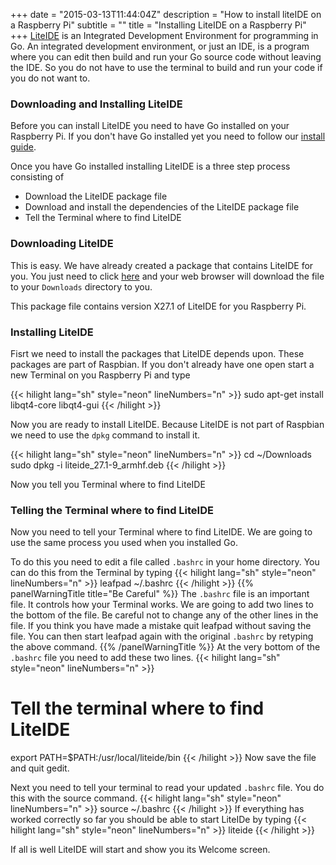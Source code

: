 +++
date = "2015-03-13T11:44:04Z"
description = "How to install liteIDE on a Raspberry Pi"
subtitle = ""
title = "Installing LiteIDE on a Raspberry Pi"
+++
[LiteIDE](https://github.com/visualfc/liteide) is an Integrated Development
Environment for programming in Go. An integrated development environment, or
just an IDE, is a program where you can edit then build
and run your Go source code without leaving the IDE. So you do not have to use the
terminal to build and run your code if you do not want to.

### Downloading and Installing LiteIDE

Before you can install LiteIDE you need to have Go installed on your Raspberry Pi.
If you don't have Go installed yet you need to follow our [install guide](/install/raspberry-pi).

Once you have Go installed installing LiteIDE is a three step process consisting of

* Download the LiteIDE package file
* Download and install the dependencies of the LiteIDE package file
* Tell the Terminal where to find LiteIDE

### Downloading LiteIDE

This is easy. We have already created a package that contains LiteIDE for you.
You just need to click [here](/install/liteide_27.1-9_armhf.deb) and your web
browser will download the file to your `Downloads` directory to you.

This package file contains version X27.1 of LiteIDE for you Raspberry Pi.

### Installing LiteIDE

Fisrt we need to install the packages that LiteIDE depends upon. These packages
are part of Raspbian. If you don't already have one open start a new Terminal
on you Raspberry Pi and type

{{< hilight lang="sh" style="neon" lineNumbers="n" >}}
sudo apt-get install libqt4-core libqt4-gui
{{< /hilight >}}

Now you are ready to install LiteIDE. Because LiteIDE is not part of Raspbian
we need to use the `dpkg` command to install it.

{{< hilight lang="sh" style="neon" lineNumbers="n" >}}
cd ~/Downloads
sudo dpkg -i liteide_27.1-9_armhf.deb
{{< /hilight >}}

Now you tell you Terminal where to find LiteIDE

### Telling the Terminal where to find LiteIDE

Now you need to tell your Terminal where to find LiteIDE. We are going to use
the same process you used when you installed Go.

To do this you need to edit a file called `.bashrc` in your home directory.
You can do this from the Terminal by typing
{{< hilight lang="sh" style="neon" lineNumbers="n" >}}
leafpad ~/.bashrc
{{< /hilight >}}
{{% panelWarningTitle title="Be Careful" %}}
The `.bashrc` file is an important file. It controls how your Terminal works.
We are going to add two lines to the bottom of the file. Be careful not to
change any of the other lines in the file. If you think you have made a mistake
quit leafpad without saving the file. You can then start leafpad again with the
original `.bashrc` by retyping the above command.
{{% /panelWarningTitle %}}
At the very bottom of the `.bashrc` file you need to add these two lines.
{{< hilight lang="sh" style="neon" lineNumbers="n" >}}
# Tell the terminal where to find LiteIDE
export PATH=$PATH:/usr/local/liteide/bin
{{< /hilight >}}
Now save the file and quit gedit.

Next you need to tell your terminal to read your updated `.bashrc` file. You do
this with the source command.
{{< hilight lang="sh" style="neon" lineNumbers="n" >}}
source ~/.bashrc
{{< /hilight >}}
If everything has worked correctly so far you should be able to start
LiteIDe by typing
{{< hilight lang="sh" style="neon" lineNumbers="n" >}}
liteide
{{< /hilight >}}

If all is well LiteIDE will start and show you its Welcome screen.
